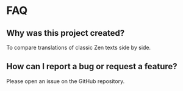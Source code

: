 # FAQ

## Why was this project created?

To compare translations of classic Zen texts side by side.

## How can I report a bug or request a feature?

Please open an issue on the GitHub repository.

